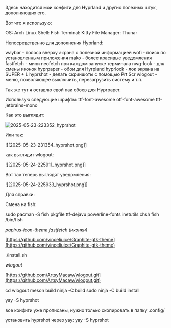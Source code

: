 
Здесь находится мои конфиги для Hyprland и других полезных штук, дополняющих его. 

Вот что я использую:

OS: Arch Linux 
Shell: Fish 
Terminal: Kitty 
File Manager: Thunar 

Непосредственно для дополнения Hyprland: 

waybar - полоса вверху экрана с полезной информацией 
wofi - поиск по установленным приложения 
mako - более красивые уведомления 
fastfetch - мини neofetch при каждом запуске терминала
nwg-look - для смены иконок 
hyprpaper - обои для Hyrpland
hyprlock - лок экрана на SUPER + L
hyprshot - делать скриншоты с помощью Prt Scr 
wlogout - меню, позволяющее выключить, перезагрузить систему и т.п. 

Так же тут я оставлю свой пак обоев для Hyprpaper.

Использую следующие шрифты: 
ttf-font-awesome 
otf-font-awesome 
ttf-jetbrains-mono

Как это выглядит:

![2025-05-23-223352_hyprshot](https://github.com/user-attachments/assets/56124db1-528c-468b-ab8c-cbc1acf8d57c)

Или так:

![[2025-05-23-231354_hyprshot.png]]

как выглядит wlogout:

![[2025-05-24-225911_hyprshot.png]]

Вот так теперь выглядят уведомления:

![[2025-05-24-225933_hyprshot.png]]

Для справки: 

Смена на fish: 

sudo pacman -S fish pkgfile ttf-dejavu powerline-fonts inetutils
chsh fish
/bin/fish

*papirus-icon-theme fastfetch (иконки)*

[https://github.com/vinceliuice/Graphite-gtk-theme](https://github.com/vinceliuice/Graphite-gtk-theme)

./install.sh

*wlogout*

[https://github.com/ArtsyMacaw/wlogout.git](https://github.com/ArtsyMacaw/wlogout.git)

cd wlogout 
meson build 
ninja -C build 
sudo ninja -C build install

yay -S hyprshot

все конфиги уже прописаны, нужно только скопировать в папку .config/

установить hyprshot через yay: 
yay -S hyprshot

